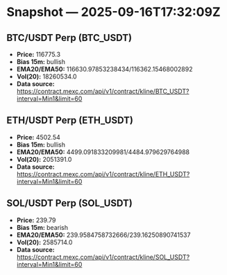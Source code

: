 # Snapshot — 2025-09-16T17:32:09Z

## BTC/USDT Perp (BTC_USDT)
- **Price:** 116775.3
- **Bias 15m:** bullish
- **EMA20/EMA50:** 116630.97853238434/116362.15468002892
- **Vol(20):** 18260534.0
- **Data source:** https://contract.mexc.com/api/v1/contract/kline/BTC_USDT?interval=Min1&limit=60

## ETH/USDT Perp (ETH_USDT)
- **Price:** 4502.54
- **Bias 15m:** bullish
- **EMA20/EMA50:** 4499.091833209981/4484.979629764988
- **Vol(20):** 2051391.0
- **Data source:** https://contract.mexc.com/api/v1/contract/kline/ETH_USDT?interval=Min1&limit=60

## SOL/USDT Perp (SOL_USDT)
- **Price:** 239.79
- **Bias 15m:** bearish
- **EMA20/EMA50:** 239.9584758732666/239.16250890741537
- **Vol(20):** 2585714.0
- **Data source:** https://contract.mexc.com/api/v1/contract/kline/SOL_USDT?interval=Min1&limit=60
